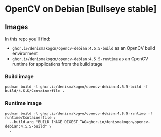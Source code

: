 # OpenCV on Debian [Bullseye stable]

## Images

In this repo you'll find:

- `ghcr.io/denismakogon/opencv-debian:4.5.5-build` as an OpenCV build environment
- `ghcr.io/denismakogon/opencv-debian:4.5.5-runtime` as an OpenCV runtime for applications from the build stage


### Build image

```shell
podman build -t ghcr.io/denismakogon/opencv-debian:4.5.5-build -f build/4.5.5/Containerfile .
```

### Runtime image

```shell
podman build -t ghcr.io/denismakogon/opencv-debian:4.5.5-runtime -f runtime/Containerfile \
  --build-arg "BUILD_IMAGE_DIGEST_TAG=ghcr.io/denismakogon/opencv-debian:4.5.5-build" \
  .
```
